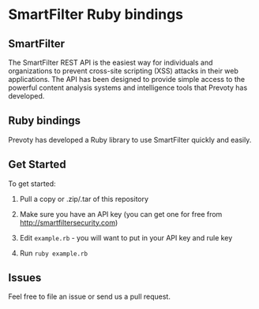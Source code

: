 # SmartFilter Ruby bindings

## SmartFilter

The SmartFilter REST API is the easiest way for individuals and organizations to prevent cross-site scripting (XSS) attacks in their web applications. The API has been designed to provide simple access to the powerful content analysis systems and intelligence tools that Prevoty has developed.

## Ruby bindings

Prevoty has developed a Ruby library to use SmartFilter quickly and easily. 

## Get Started

To get started:

1) Pull a copy or .zip/.tar of this repository

2) Make sure you have an API key (you can get one for free from http://smartfiltersecurity.com)

3) Edit `example.rb` - you will want to put in your API key and rule key

4) Run `ruby example.rb`

## Issues

Feel free to file an issue or send us a pull request. 
